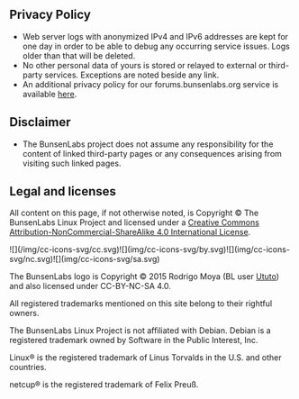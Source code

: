 ## Privacy Policy

  * Web server logs with anonymized IPv4 and IPv6 addresses are kept for
    one day in order to be able to debug any occurring service issues.
    Logs older than that will be deleted.
  * No other personal data of yours is stored or relayed to external or
    third-party services. Exceptions are noted beside any link.
  * An additional privacy policy for our forums.bunsenlabs.org service
    is available [here](https://forums.bunsenlabs.org/misc.php?action=rules).

## Disclaimer

  * The BunsenLabs project does not assume any responsibility for the
    content of linked third-party pages or any consequences arising from
    visiting such linked pages.

## Legal and licenses

All content on this page, if not otherwise noted, is Copyright © The
BunsenLabs Linux Project and licensed under a [Creative Commons
Attribution-NonCommercial-ShareAlike 4.0 International
License](http://creativecommons.org/licenses/by-nc-sa/4.0/).

<div class="center icons">
![](/img/cc-icons-svg/cc.svg)![](img/cc-icons-svg/by.svg)![](img/cc-icons-svg/nc.svg)![](img/cc-icons-svg/sa.svg)
</div>

The BunsenLabs logo is Copyright © 2015 Rodrigo Moya (BL user
[Ututo](https://forums.bunsenlabs.org/profile.php?id=67)) and also
licensed under CC-BY-NC-SA 4.0.

All registered trademarks mentioned on this site belong to their rightful
owners.

The BunsenLabs Linux Project is not affiliated with Debian. Debian is a
registered trademark owned by Software in the Public Interest, Inc.

Linux® is the registered trademark of Linus Torvalds in the U.S.  and other
countries.

netcup® is the registered trademark of Felix Preuß.
